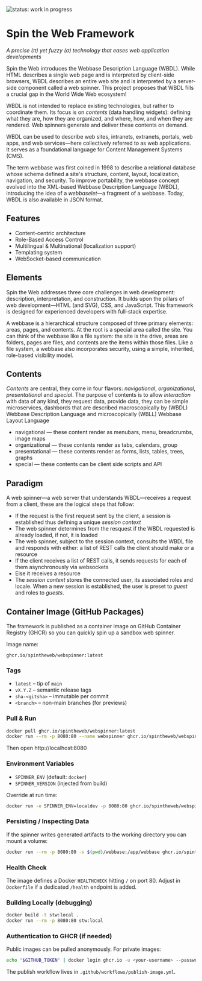 ![status: work in progress](https://img.shields.io/badge/status-WIP-yellow)

# Spin the Web Framework
_A precise (π) yet fuzzy (σ) technology that eases web application developments_

Spin the Web introduces the Webbase Description Language (WBDL). While HTML describes a single web page and is interpreted by client-side browsers, WBDL describes an entire web site and is interpreted by a server-side component called a web spinner. This project proposes that WBDL fills a crucial gap in the World Wide Web ecosystem!

WBDL is not intended to replace existing technologies, but rather to coordinate them. Its focus is on _contents_ (data handling widgets): defining what they are, how they are organized, and where, how, and when they are rendered. Web spinners generate and deliver these contents on demand.

WBDL can be used to describe web sites, intranets, extranets, portals, web apps, and web services—here collectively referred to as web applications. It serves as a foundational language for Content Management Systems (CMS).

The term webbase was first coined in 1998 to describe a relational database whose schema defined a site's structure, content, layout, localization, navigation, and security. To improve portability, the webbase concept evolved into the XML-based Webbase Description Language (WBDL), introducing the idea of a _webbaselet_—a fragment of a webbase. Today, WBDL is also available in JSON format.

## Features
* Content-centric architecture
* Role-Based Access Control
* Multilingual & Multinational (localization support)
* Templating system
* WebSocket-based communication

## Elements
Spin the Web addresses three core challenges in web development: description, interpretation, and construction. It builds upon the pillars of web development—HTML (and SVG), CSS, and JavaScript. This framework is designed for experienced developers with full-stack expertise.

A webbase is a hierarchical structure composed of three primary elements: areas, pages, and contents. At the root is a special area called the site. You can think of the webbase like a file system: the site is the drive, areas are folders, pages are files, and contents are the items within those files. Like a file system, a webbase also incorporates security, using a simple, inherited, role-based visibility model.

## Contents
_Contents_ are central, they come in four flavors: _navigational_, _organizational_, _presentational_ and _special_. The purpose of contents is to allow _interaction_ with data of any kind, they request data, provide data, they can be simple microservices, dashbords that are described macroscopically by (WBDL) Webbase Description Language and microscopically (WBLL) Webbase Layout Language

* navigational &mdash; these content render as menubars, menu, breadcrumbs, image maps
* organizational &mdash; these contents render as tabs, calendars, group
* presentational &mdash; these contents render as forms, lists, tables, trees, graphs 
* special &mdash; these contents can be client side scripts and API

## Paradigm
A web spinner&mdash;a web server that understands WBDL&mdash;receives a request from a client, these are the logical steps that follow: 
* If the request is the first request sent by the client, a session is established thus defining a unique _session context_
* The web spinner determines from the resquest if the WBDL requested is already loaded, if not, it is loaded
* The web spinner, subject to the session context, consults the WBDL file and responds with either: a list of REST calls the client should make or a resource
* If the client receives a list of REST calls, it sends requests for each of them asynchronously via websockets
* Else it receives a resource
* The _session context_ stores the connected user, its associated roles and locale. When a new session is established, the user is preset to _guest_ and roles to _guests_.

## Container Image (GitHub Packages)

The framework is published as a container image on GitHub Container Registry (GHCR) so you can quickly spin up a sandbox web spinner.

Image name:

	ghcr.io/spintheweb/webspinner:latest

### Tags
* `latest` – tip of `main`
* `vX.Y.Z` – semantic release tags
* `sha-<gitsha>` – immutable per commit
* `<branch>` – non-main branches (for previews)

### Pull & Run
```bash
docker pull ghcr.io/spintheweb/webspinner:latest
docker run --rm -p 8080:80 --name webspinner ghcr.io/spintheweb/webspinner:latest
```
Then open http://localhost:8080

### Environment Variables
* `SPINNER_ENV` (default: `docker`)
* `SPINNER_VERSION` (injected from build)

Override at run time:
```bash
docker run -e SPINNER_ENV=localdev -p 8080:80 ghcr.io/spintheweb/webspinner:latest
```

### Persisting / Inspecting Data
If the spinner writes generated artifacts to the working directory you can mount a volume:
```bash
docker run --rm -p 8080:80 -v $(pwd)/webbase:/app/webbase ghcr.io/spintheweb/webspinner:latest
```

### Health Check
The image defines a Docker `HEALTHCHECK` hitting `/` on port 80. Adjust in `Dockerfile` if a dedicated `/health` endpoint is added.

### Building Locally (debugging)
```bash
docker build -t stw:local .
docker run --rm -p 8080:80 stw:local
```

### Authentication to GHCR (if needed)
Public images can be pulled anonymously. For private images:
```bash
echo "$GITHUB_TOKEN" | docker login ghcr.io -u <your-username> --password-stdin
```

The publish workflow lives in `.github/workflows/publish-image.yml`.

